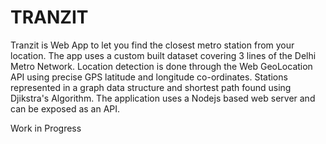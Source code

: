 <h1> TRANZIT </h1>

<p> Tranzit is Web App to let you find the closest metro station from your location. The app uses a custom built dataset covering 3 lines of the Delhi Metro Network. Location detection is done through the Web GeoLocation API using precise GPS latitude and longitude co-ordinates. Stations represented in a graph data structure and shortest path found using Djikstra's Algorithm. The application uses a Nodejs based web server and can be exposed as an API.

Work in Progress </p>
